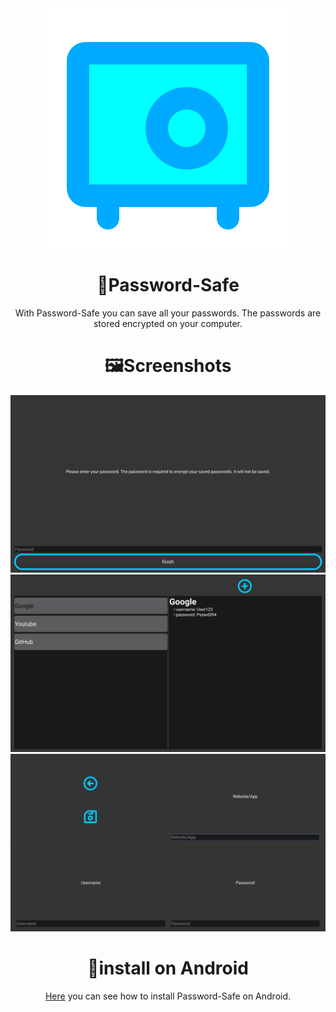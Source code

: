 <div align="center">
  <img src="https://raw.githubusercontent.com/oxoovo/Password-Safe/main/icons/logo.svg" alt="icon"/>

<h1>🔐Password-Safe</h1>

With Password-Safe you can save all your passwords. The passwords are stored encrypted on your computer.

<h1>🖼Screenshots</h1>

<img src="https://raw.githubusercontent.com/oxoovo/Password-Safe/main/screenshots/Screenshot1.jpg">
<img src="https://raw.githubusercontent.com/oxoovo/Password-Safe/main/screenshots/Screenshot2.jpg">
<img src="https://raw.githubusercontent.com/oxoovo/Password-Safe/main/screenshots/Screenshot3.jpg">

<h1>📱install on Android</h1>

<a href="https://github.com/oxoovo/Password-Safe/wiki/Install-on-Android">Here<a> you can see how to install Password-Safe on Android.

</div>
